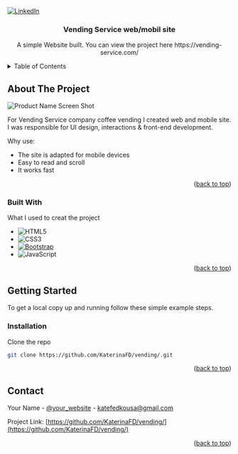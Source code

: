 <a name="readme-top"></a>





<!-- PROJECT SHIELDS -->
<!--
*** I'm using markdown "reference style" links for readability.
*** Reference links are enclosed in brackets [ ] instead of parentheses ( ).
*** See the bottom of this document for the declaration of the reference variables
*** for contributors-url, forks-url, etc. This is an optional, concise syntax you may use.
*** https://www.markdownguide.org/basic-syntax/#reference-style-links
-->

[![LinkedIn][linkedin-shield]][linkedin-url]





  <h3 align="center">Vending Service web/mobil site</h3>

  <p align="center">
    A simple Website built. You can view the project here https://vending-service.com/
    <br />
  </p>
</div>



<!-- TABLE OF CONTENTS -->
<details>
  <summary>Table of Contents</summary>
  <ol>
    <li>
      <a href="#about-the-project">About The Project</a>
      <ul>
        <li><a href="#built-with">Built With</a></li>
      </ul>
    </li>
    <li>
      <a href="#getting-started">Getting Started</a>
      <ul>
        <li><a href="#prerequisites">Prerequisites</a></li>
        <li><a href="#installation">Installation</a></li>
      </ul>
    </li>
    <li><a href="#contact">Contact</a></li>
  </ol>
</details>



<!-- ABOUT THE PROJECT -->
## About The Project

![Product Name Screen Shot][product-screenshot]

For Vending Service company coffee vending I created web and mobile site. I was responsible for UI design, interactions & front-end development.


Why use:
* The site is adapted for mobile devices
* Easy to read and scroll
* It works fast

<p align="right">(<a href="#readme-top">back to top</a>)</p>



### Built With

What I used to creat the project

* ![HTML5]
* ![CSS3]
* [![Bootstrap][Bootstrap.com]][Bootstrap-url]
* ![JavaScript](https://img.shields.io/badge/javascript-%23323330.svg?style=for-the-badge&logo=javascript&logoColor=%23F7DF1E)


<p align="right">(<a href="#readme-top">back to top</a>)</p>



<!-- GETTING STARTED -->
## Getting Started

To get a local copy up and running follow these simple example steps.

### Installation


Clone the repo
   ```sh
   git clone https://github.com/KaterinaFD/vending/.git
   ```

<p align="right">(<a href="#readme-top">back to top</a>)</p>

<!-- CONTACT -->
## Contact

Your Name - [@your_website]( https://observant-yielding-age.glitch.me/ ) - katefedkousa@gmail.com

Project Link: [https://github.com/KaterinaFD/vending/](https://github.com/KaterinaFD/vending/)

<p align="right">(<a href="#readme-top">back to top</a>)</p>





<!-- MARKDOWN LINKS & IMAGES -->
<!-- https://www.markdownguide.org/basic-syntax/#reference-style-links -->

[linkedin-shield]: https://img.shields.io/badge/-LinkedIn-black.svg?style=for-the-badge&logo=linkedin&colorB=555
[linkedin-url]: https://www.linkedin.com/in/kate-fedko-ef/
[product-screenshot]: https://media.giphy.com/media/Hf3zb8bBkf5Ge2OtDO/giphy.gif

[CSS3]: https://img.shields.io/badge/css3-%231572B6.svg?style=for-the-badge&logo=css3&logoColor=white
[HTML5]: https://img.shields.io/badge/html5-%23E34F26.svg?style=for-the-badge&logo=html5&logoColor=white
[Bootstrap.com]: https://img.shields.io/badge/Bootstrap-563D7C?style=for-the-badge&logo=bootstrap&logoColor=white
[Bootstrap-url]: https://getbootstrap.com
